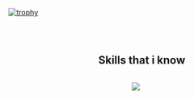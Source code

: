 [![trophy](https://github-profile-trophy.vercel.app/?username=Andreavlm)](https://github.com/ryo-ma/github-profile-trophy)

<br>
<div id="user-content-toc">
  <ul align="center">
    <summary><h2 style="display: inline-block">Skills that i know</h2></summary>
  </ul>
</div>
<p align="center">
  <a href="https://skillicons.dev">
    <img src="https://skillicons.dev/icons?i=git,kubernetes,docker,linux,c,cpp,cs,go,java,py,php,ruby,lua,graphql,rails,dotnet,p5js,blender,postgres,arduino,raspberrypi,latex" />
  </a>
</p>


<!--
**Andreavlm/Andreavlm** is a ✨ _special_ ✨ repository because its `README.md` (this file) appears on your GitHub profile.

Here are some ideas to get you started:

- 🔭 I’m currently working on ...
- 🌱 I’m currently learning ...
- 👯 I’m looking to collaborate on ...
- 🤔 I’m looking for help with ...
- 💬 Ask me about ...
- 📫 How to reach me: ...
- 😄 Pronouns: ...
- ⚡ Fun fact: ...
-->
